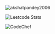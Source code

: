 <p align="left"> <img src="https://komarev.com/ghpvc/?username=akshatpandey2006&label=Profile%20views&color=0e75b6&style=flat" alt="akshatpandey2006" /> </p>

![Leetcode Stats](https://leetcard.jacoblin.cool/Good_Coder_3231?ext=contest)

![CodeChef](https://cp-logo.vercel.app/codechef/akshat_codes1)



